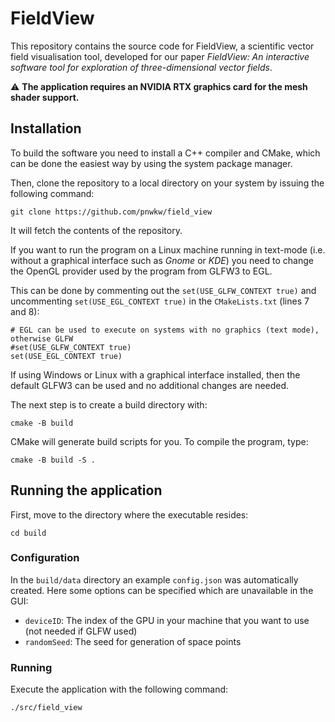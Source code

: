 # FieldView

This repository contains the source code for FieldView, a scientific vector field visualisation tool, developed for our paper *FieldView: An interactive software tool for exploration of three-dimensional vector fields*.

:warning: **The application requires an NVIDIA RTX graphics card for the mesh shader support.**

## Installation

To build the software you need to install a C++ compiler and CMake, which can be done the easiest way by using the system package manager.

Then, clone the repository to a local directory on your system by issuing the following command:
```
git clone https://github.com/pnwkw/field_view
```
It will fetch the contents of the repository.

If you want to run the program on a Linux machine running in text-mode (i.e. without a graphical interface such as *Gnome* or *KDE*) you need to change the OpenGL provider used
by the program from GLFW3 to EGL.

This can be done by commenting out the `set(USE_GLFW_CONTEXT true)` and uncommenting `set(USE_EGL_CONTEXT true)` in the `CMakeLists.txt` (lines 7 and 8):
```
# EGL can be used to execute on systems with no graphics (text mode), otherwise GLFW
#set(USE_GLFW_CONTEXT true)
set(USE_EGL_CONTEXT true)
```

If using Windows or Linux with a graphical interface installed, then the default GLFW3 can be used and no additional changes are needed.

The next step is to create a build directory with:
```
cmake -B build
```
CMake will generate build scripts for you. To compile the program, type:
```
cmake -B build -S .
```

## Running the application

First, move to the directory where the executable resides:
```
cd build
```
### Configuration
In the `build/data` directory an example `config.json` was automatically created. Here some options can be specified
which are unavailable in the GUI:

* `deviceID`: The index of the GPU in your machine that you want to use (not needed if GLFW used)
* `randomSeed`: The seed for generation of space points
### Running
Execute the application with the following command:
```
./src/field_view
```
